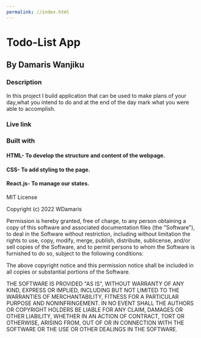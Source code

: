 ```yaml
---
permalink: //index.html
---
```

# Todo-List App


## By Damaris Wanjiku


### Description

In this project I build application that can be used to make plans of your day,what you intend to do and at the end of the day mark what you were able to accomplish.
### Live link 

### Built with
#### HTML- To develop the structure and content of the webpage.
#### CSS- To add styling to the page.
#### React.js- To manage our states.
MIT License

Copyright (c) 2022 WDamaris

Permission is hereby granted, free of charge, to any person obtaining a copy
of this software and associated documentation files (the "Software"), to deal
in the Software without restriction, including without limitation the rights
to use, copy, modify, merge, publish, distribute, sublicense, and/or sell
copies of the Software, and to permit persons to whom the Software is
furnished to do so, subject to the following conditions:

The above copyright notice and this permission notice shall be included in all
copies or substantial portions of the Software.

THE SOFTWARE IS PROVIDED "AS IS", WITHOUT WARRANTY OF ANY KIND, EXPRESS OR
IMPLIED, INCLUDING BUT NOT LIMITED TO THE WARRANTIES OF MERCHANTABILITY,
FITNESS FOR A PARTICULAR PURPOSE AND NONINFRINGEMENT. IN NO EVENT SHALL THE
AUTHORS OR COPYRIGHT HOLDERS BE LIABLE FOR ANY CLAIM, DAMAGES OR OTHER
LIABILITY, WHETHER IN AN ACTION OF CONTRACT, TORT OR OTHERWISE, ARISING FROM,
OUT OF OR IN CONNECTION WITH THE SOFTWARE OR THE USE OR OTHER DEALINGS IN THE
SOFTWARE.


